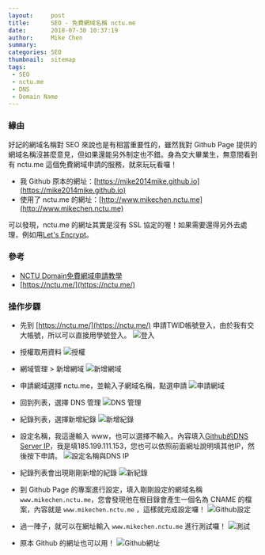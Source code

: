 ```yaml
---
layout:     post
title:      SEO - 免費網域名稱 nctu.me
date:       2018-07-30 10:37:19
author:     Mike Chen
summary:    
categories: SEO
thumbnail:  sitemap
tags:
 - SEO
 - nctu.me
 - DNS
 - Domain Name
---
```


### 緣由
好記的網域名稱對 SEO 來說也是有相當重要性的，雖然我對 Github Page 提供的網域名稱沒甚麼意見，但如果還能另外制定也不錯。身為交大畢業生，無意間看到有 nctu.me 這個免費網域申請的服務，就來玩玩看囉！

* 我 Github 原本的網址：[https://mike2014mike.github.io](https://mike2014mike.github.io)
* 使用了 nctu.me 的網址：[http://www.mikechen.nctu.me](http://www.mikechen.nctu.me)

可以發現，nctu.me 的網址其實是沒有 SSL 協定的喔！如果需要還得另外去處理，例如用[Let's Encrypt](https://letsencrypt.org/)。

### 參考

* [NCTU Domain免費網域申請教學](https://medium.com/@NorthBei/nctu-domain%E5%85%8D%E8%B2%BB%E7%B6%B2%E5%9F%9F%E7%94%B3%E8%AB%8B%E6%95%99%E5%AD%B8-b629fdaaad90)
* [https://nctu.me/](https://nctu.me/)

### 操作步驟
* 先到 [https://nctu.me/](https://nctu.me/) 申請TWID帳號登入，由於我有交大帳號，所以可以直接用學號登入。
![登入](https://i.imgur.com/3bUKYxP.png)

* 授權取用資料
![授權](https://i.imgur.com/RHWYyYp.png)

* 網域管理 > 新增網域
![新增網域](https://i.imgur.com/Lr43oMp.png)

* 申請網域選擇 nctu.me，並輸入子網域名稱，點選申請
![申請網域](https://i.imgur.com/VOQgPcR.png)

* 回到列表，選擇 DNS 管理
![DNS 管理](https://i.imgur.com/5o4CNUN.png)

* 紀錄列表，選擇新增紀錄
![新增紀錄](https://i.imgur.com/Nay5VYu.png)

* 設定名稱，我這邊輸入 www，也可以選擇不輸入。內容填入[Github的DNS Server IP](https://help.github.com/articles/troubleshooting-custom-domains/#dns-configuration-errors)，我是填185.199.111.153，您也可以依照前面網址說明填其他IP，然後按下申請。
![設定名稱與DNS IP](https://i.imgur.com/BDDVYiW.png)

* 紀錄列表會出現剛剛新增的紀錄
![新紀錄](https://i.imgur.com/29lUbpg.png)

* 到 Github Page 的專案進行設定，填入剛剛設定的網域名稱 `www.mikechen.nctu.me`，您會發現他在根目錄會產生一個名為 CNAME 的檔案，內容就是 `www.mikechen.nctu.me` ，這樣就完成設定囉！
![Github設定](https://i.imgur.com/7adTcLp.png)

* 過一陣子，就可以在網址輸入 `www.mikechen.nctu.me` 進行測試囉！
![測試](https://i.imgur.com/XCY6ERQ.png)

* 原本 Github 的網址也可以用！
![Github網址](https://i.imgur.com/Bk32EEl.png)
